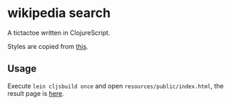 # wikipedia search

A tictactoe written in ClojureScript.

Styles are copied from [this](http://codepen.io/FreeCodeCamp/full/VemPZX).


## Usage

Execute `lein cljsbuild once` and open `resources/public/index.html`, the result page is [here](https://www.cern.cc/tictactoe/index.html).




